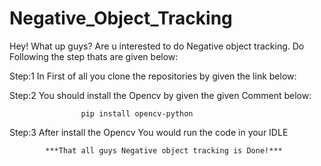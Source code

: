 # Negative_Object_Tracking

Hey! What up guys? Are u interested to do Negative object tracking.
 Do Following the step thats are given below:
 
 
 Step:1 In First of all you clone the repositories by given the link below:
 
 Step:2 You should install the Opencv by given the given Comment below:
                    
                    pip install opencv-python
                   
                   
Step:3 After install the Opencv You would run the code in your IDLE


            ***That all guys Negative object tracking is Done!***
